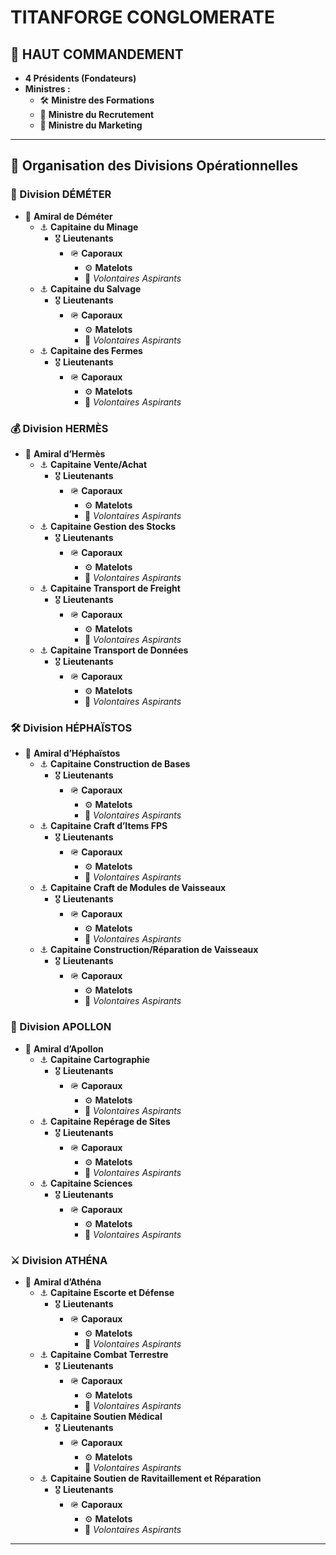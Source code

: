 # **TITANFORGE CONGLOMERATE**

## **👑 HAUT COMMANDEMENT**

- **4 Présidents (Fondateurs)**
- **Ministres :**
  - 🛠️ **Ministre des Formations**
  - 👥 **Ministre du Recrutement**
  - 📢 **Ministre du Marketing**

---

## **📌 Organisation des Divisions Opérationnelles**

### **🌾 Division DÉMÉTER**

- 🔱 **Amiral de Déméter**
  - ⚓ **Capitaine du Minage**
    - 🎖 **Lieutenants**
      - 🪖 **Caporaux**
        - ⚙️ **Matelots**
        - 🛑 _Volontaires Aspirants_
  - ⚓ **Capitaine du Salvage**
    - 🎖 **Lieutenants**
      - 🪖 **Caporaux**
        - ⚙️ **Matelots**
        - 🛑 _Volontaires Aspirants_
  - ⚓ **Capitaine des Fermes**
    - 🎖 **Lieutenants**
      - 🪖 **Caporaux**
        - ⚙️ **Matelots**
        - 🛑 _Volontaires Aspirants_

### **💰 Division HERMÈS**

- 🔱 **Amiral d’Hermès**
  - ⚓ **Capitaine Vente/Achat**
    - 🎖 **Lieutenants**
      - 🪖 **Caporaux**
        - ⚙️ **Matelots**
        - 🛑 _Volontaires Aspirants_
  - ⚓ **Capitaine Gestion des Stocks**
    - 🎖 **Lieutenants**
      - 🪖 **Caporaux**
        - ⚙️ **Matelots**
        - 🛑 _Volontaires Aspirants_
  - ⚓ **Capitaine Transport de Freight**
    - 🎖 **Lieutenants**
      - 🪖 **Caporaux**
        - ⚙️ **Matelots**
        - 🛑 _Volontaires Aspirants_
  - ⚓ **Capitaine Transport de Données**
    - 🎖 **Lieutenants**
      - 🪖 **Caporaux**
        - ⚙️ **Matelots**
        - 🛑 _Volontaires Aspirants_

### **🛠️ Division HÉPHAÏSTOS**

- 🔱 **Amiral d’Héphaïstos**
  - ⚓ **Capitaine Construction de Bases**
    - 🎖 **Lieutenants**
      - 🪖 **Caporaux**
        - ⚙️ **Matelots**
        - 🛑 _Volontaires Aspirants_
  - ⚓ **Capitaine Craft d’Items FPS**
    - 🎖 **Lieutenants**
      - 🪖 **Caporaux**
        - ⚙️ **Matelots**
        - 🛑 _Volontaires Aspirants_
  - ⚓ **Capitaine Craft de Modules de Vaisseaux**
    - 🎖 **Lieutenants**
      - 🪖 **Caporaux**
        - ⚙️ **Matelots**
        - 🛑 _Volontaires Aspirants_
  - ⚓ **Capitaine Construction/Réparation de Vaisseaux**
    - 🎖 **Lieutenants**
      - 🪖 **Caporaux**
        - ⚙️ **Matelots**
        - 🛑 _Volontaires Aspirants_

### **🌌 Division APOLLON**

- 🔱 **Amiral d’Apollon**
  - ⚓ **Capitaine Cartographie**
    - 🎖 **Lieutenants**
      - 🪖 **Caporaux**
        - ⚙️ **Matelots**
        - 🛑 _Volontaires Aspirants_
  - ⚓ **Capitaine Repérage de Sites**
    - 🎖 **Lieutenants**
      - 🪖 **Caporaux**
        - ⚙️ **Matelots**
        - 🛑 _Volontaires Aspirants_
  - ⚓ **Capitaine Sciences**
    - 🎖 **Lieutenants**
      - 🪖 **Caporaux**
        - ⚙️ **Matelots**
        - 🛑 _Volontaires Aspirants_

### **⚔️ Division ATHÉNA**

- 🔱 **Amiral d’Athéna**
  - ⚓ **Capitaine Escorte et Défense**
    - 🎖 **Lieutenants**
      - 🪖 **Caporaux**
        - ⚙️ **Matelots**
        - 🛑 _Volontaires Aspirants_
  - ⚓ **Capitaine Combat Terrestre**
    - 🎖 **Lieutenants**
      - 🪖 **Caporaux**
        - ⚙️ **Matelots**
        - 🛑 _Volontaires Aspirants_
  - ⚓ **Capitaine Soutien Médical**
    - 🎖 **Lieutenants**
      - 🪖 **Caporaux**
        - ⚙️ **Matelots**
        - 🛑 _Volontaires Aspirants_
  - ⚓ **Capitaine Soutien de Ravitaillement et Réparation**
    - 🎖 **Lieutenants**
      - 🪖 **Caporaux**
        - ⚙️ **Matelots**
        - 🛑 _Volontaires Aspirants_

---
